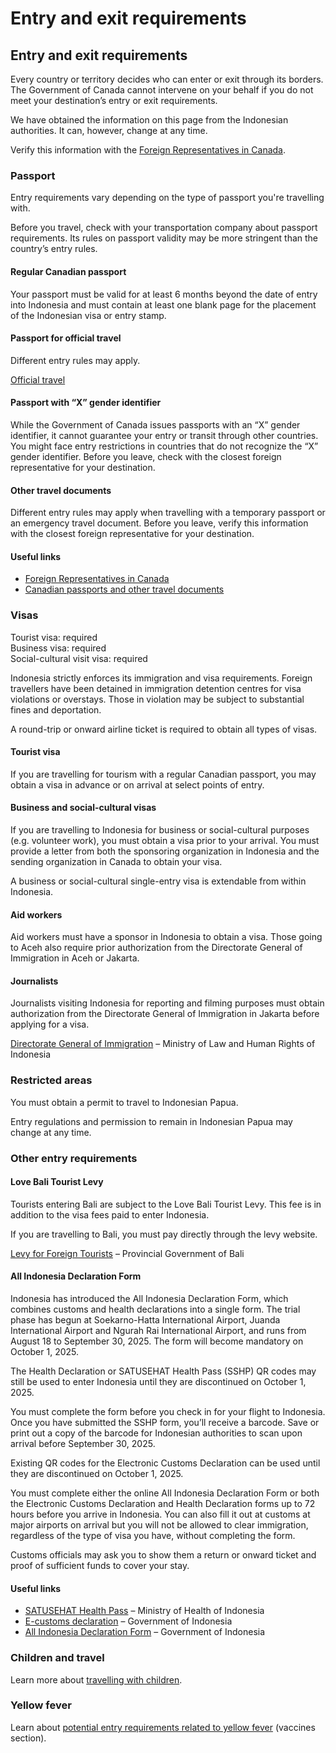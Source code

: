 # Entry and exit requirements

## Entry and exit requirements

Every country or territory decides who can enter or exit through its borders. The Government of Canada cannot intervene on your behalf if you do not meet your destination’s entry or exit requirements.

We have obtained the information on this page from the Indonesian authorities. It can, however, change at any time.

Verify this information with the [Foreign Representatives in Canada](https://www.international.gc.ca/protocol-protocole/reps.aspx?lang=eng).

### Passport

Entry requirements vary depending on the type of passport you're travelling with.

Before you travel, check with your transportation company about passport requirements. Its rules on passport validity may be more stringent than the country’s entry rules.

#### Regular Canadian passport

Your passport must be valid for at least 6 months beyond the date of entry into Indonesia and must contain at least one blank page for the placement of the Indonesian visa or entry stamp.

#### Passport for official travel

Different entry rules may apply.

[Official travel](https://www.canada.ca/en/immigration-refugees-citizenship/services/canadian-passports/official-travel.html)

#### Passport with “X” gender identifier

While the Government of Canada issues passports with an “X” gender identifier, it cannot guarantee your entry or transit through other countries. You might face entry restrictions in countries that do not recognize the “X” gender identifier. Before you leave, check with the closest foreign representative for your destination.

#### Other travel documents

Different entry rules may apply when travelling with a temporary passport or an emergency travel document. Before you leave, verify this information with the closest foreign representative for your destination.

#### Useful links

* [Foreign Representatives in Canada](https://www.international.gc.ca/protocol-protocole/reps.aspx?lang=eng)
* [Canadian passports and other travel documents](http://www.canada.ca/passport)

### Visas

Tourist visa: required  
 Business visa: required  
 Social-cultural visit visa: required

Indonesia strictly enforces its immigration and visa requirements. Foreign travellers have been detained in immigration detention centres for visa violations or overstays. Those in violation may be subject to substantial fines and deportation.

A round-trip or onward airline ticket is required to obtain all types of visas.

#### Tourist visa

If you are travelling for tourism with a regular Canadian passport, you may obtain a visa in advance or on arrival at select points of entry.

#### Business and social-cultural visas

If you are travelling to Indonesia for business or social-cultural purposes (e.g. volunteer work), you must obtain a visa prior to your arrival. You must provide a letter from both the sponsoring organization in Indonesia and the sending organization in Canada to obtain your visa.

A business or social-cultural single-entry visa is extendable from within Indonesia.

#### Aid workers

Aid workers must have a sponsor in Indonesia to obtain a visa. Those going to Aceh also require prior authorization from the Directorate General of Immigration in Aceh or Jakarta.

#### Journalists

Journalists visiting Indonesia for reporting and filming purposes must obtain authorization from the Directorate General of Immigration in Jakarta before applying for a visa.

[Directorate General of Immigration](http://imigrasi.on-dev.info/en/) – Ministry of Law and Human Rights of Indonesia

### Restricted areas

You must obtain a permit to travel to Indonesian Papua.

Entry regulations and permission to remain in Indonesian Papua may change at any time.

### Other entry requirements

#### Love Bali Tourist Levy

Tourists entering Bali are subject to the Love Bali Tourist Levy. This fee is in addition to the visa fees paid to enter Indonesia.

If you are travelling to Bali, you must pay directly through the levy website.

[Levy for Foreign Tourists](https://lovebali.baliprov.go.id/) – Provincial Government of Bali

#### All Indonesia Declaration Form

Indonesia has introduced the All Indonesia Declaration Form, which combines customs and health declarations into a single form. The trial phase has begun at Soekarno-Hatta International Airport, Juanda International Airport and Ngurah Rai International Airport, and runs from August 18 to September 30, 2025. The form will become mandatory on October 1, 2025.

The Health Declaration or SATUSEHAT Health Pass (SSHP) QR codes may still be used to enter Indonesia until they are discontinued on October 1, 2025.

You must complete the form before you check in for your flight to Indonesia. Once you have submitted the SSHP form, you’ll receive a barcode. Save or print out a copy of the barcode for Indonesian authorities to scan upon arrival before September 30, 2025.

Existing QR codes for the Electronic Customs Declaration can be used until they are discontinued on October 1, 2025.

You must complete either the online All Indonesia Declaration Form or both the Electronic Customs Declaration and Health Declaration forms up to 72 hours before you arrive in Indonesia. You can also fill it out at customs at major airports on arrival but you will not be allowed to clear immigration, regardless of the type of visa you have, without completing the form.

Customs officials may ask you to show them a return or onward ticket and proof of sufficient funds to cover your stay.

#### Useful links

* [SATUSEHAT Health Pass](https://sshp.kemkes.go.id/) – Ministry of Health of Indonesia
* [E-customs declaration](https://ecd.beacukai.go.id/) – Government of Indonesia
* [All Indonesia Declaration Form](http://allindonesia.imigrasi.go.id/) – Government of Indonesia

### Children and travel

Learn more about [travelling with children](http://travel.gc.ca/travelling/children).

### Yellow fever

Learn about [potential entry requirements related to yellow fever](#health) (vaccines section).